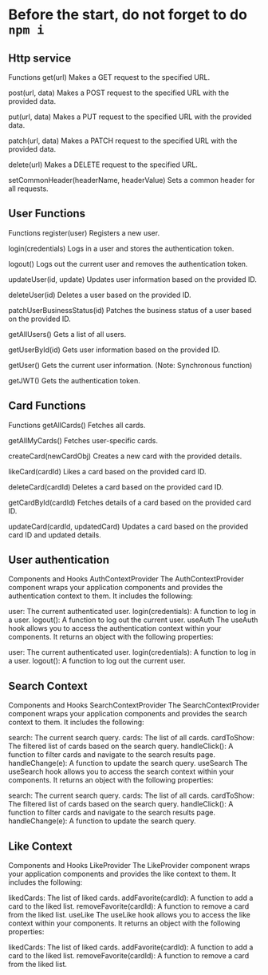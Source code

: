 # Before the start, do not forget to do ``` npm i```

## Http service
Functions
get(url)
Makes a GET request to the specified URL.

post(url, data)
Makes a POST request to the specified URL with the provided data.

put(url, data)
Makes a PUT request to the specified URL with the provided data.

patch(url, data)
Makes a PATCH request to the specified URL with the provided data.

delete(url)
Makes a DELETE request to the specified URL.

setCommonHeader(headerName, headerValue)
Sets a common header for all requests.

## User Functions
Functions
register(user)
Registers a new user.

login(credentials)
Logs in a user and stores the authentication token.

logout()
Logs out the current user and removes the authentication token.

updateUser(id, update)
Updates user information based on the provided ID.

deleteUser(id)
Deletes a user based on the provided ID.

patchUserBusinessStatus(id)
Patches the business status of a user based on the provided ID.

getAllUsers()
Gets a list of all users.

getUserById(id)
Gets user information based on the provided ID.

getUser()
Gets the current user information. (Note: Synchronous function)

getJWT()
Gets the authentication token.

## Card Functions
Functions
getAllCards()
Fetches all cards.

getAllMyCards()
Fetches user-specific cards.

createCard(newCardObj)
Creates a new card with the provided details.

likeCard(cardId)
Likes a card based on the provided card ID.

deleteCard(cardId)
Deletes a card based on the provided card ID.

getCardById(cardId)
Fetches details of a card based on the provided card ID.

updateCard(cardId, updatedCard)
Updates a card based on the provided card ID and updated details.

## User authentication
Components and Hooks
AuthContextProvider
The AuthContextProvider component wraps your application components and provides the authentication context to them. It includes the following:

user: The current authenticated user.
login(credentials): A function to log in a user.
logout(): A function to log out the current user.
useAuth
The useAuth hook allows you to access the authentication context within your components. It returns an object with the following properties:

user: The current authenticated user.
login(credentials): A function to log in a user.
logout(): A function to log out the current user.

## Search Context
Components and Hooks
SearchContextProvider
The SearchContextProvider component wraps your application components and provides the search context to them. It includes the following:

search: The current search query.
cards: The list of all cards.
cardToShow: The filtered list of cards based on the search query.
handleClick(): A function to filter cards and navigate to the search results page.
handleChange(e): A function to update the search query.
useSearch
The useSearch hook allows you to access the search context within your components. It returns an object with the following properties:

search: The current search query.
cards: The list of all cards.
cardToShow: The filtered list of cards based on the search query.
handleClick(): A function to filter cards and navigate to the search results page.
handleChange(e): A function to update the search query.

## Like Context
Components and Hooks
LikeProvider
The LikeProvider component wraps your application components and provides the like context to them. It includes the following:

likedCards: The list of liked cards.
addFavorite(cardId): A function to add a card to the liked list.
removeFavorite(cardId): A function to remove a card from the liked list.
useLike
The useLike hook allows you to access the like context within your components. It returns an object with the following properties:

likedCards: The list of liked cards.
addFavorite(cardId): A function to add a card to the liked list.
removeFavorite(cardId): A function to remove a card from the liked list.